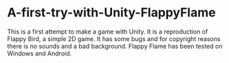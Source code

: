 # A-first-try-with-Unity-FlappyFlame
This is a first attempt to make a game with Unity. 
It is a reproduction of Flappy Bird, a simple 2D game.
It has some bugs and for copyright reasons there is no sounds and a bad background.
Flappy Flame has been tested on Windows and Android.
